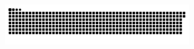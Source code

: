 <picture align="center">
  <source media="(prefers-color-scheme: dark)" srcset="https://raw.githubusercontent.com/Vitod09/Vitod09/output/github-contribution-grid-snake-dark.svg">
  <source media="(prefers-color-scheme: light)" srcset="https://raw.githubusercontent.com/Vitod09/Vitod09/output/github-contribution-grid-snake-dark.svg">
  <img align="center" alt="github contribution grid snake animation" src="https://raw.githubusercontent.com/Vitod09/Vitod09/output/github-contribution-grid-snake.svg">
</picture>
